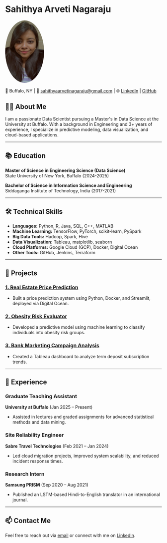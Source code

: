 # Sahithya Arveti Nagaraju
<img src="assets/profile_picture.jpeg" alt="Profile Picture" style="border-radius: 50%; width: 125px; height: 200px;">

📍 Buffalo, NY | 📧 sahithyaarvetinagaraju@gmail.com | 🌐 [LinkedIn](https://www.linkedin.com/in/sahithyaarveti/) | [GitHub](https://github.com/SAHITHYA21)

## 👩‍🎓 About Me
I am a passionate Data Scientist pursuing a Master's in Data Science at the University at Buffalo. With a background in Engineering and 3+ years of experience, I specialize in predictive modeling, data visualization, and cloud-based applications.

---

## 📚 Education
**Master of Science in Engineering Science (Data Science)**  
State University of New York, Buffalo (2024-2025)  

**Bachelor of Science in Information Science and Engineering**  
Siddaganga Institute of Technology, India (2017-2021)

---

## 🛠 Technical Skills
- **Languages:** Python, R, Java, SQL, C++, MATLAB
- **Machine Learning:** TensorFlow, PyTorch, scikit-learn, PySpark
- **Big Data Tools:** Hadoop, Spark, Hive
- **Data Visualization:** Tableau, matplotlib, seaborn
- **Cloud Platforms:** Google Cloud (GCP), Docker, Digital Ocean
- **Other Tools:** GitHub, Jenkins, Terraform

---

## 🌟 Projects
### [1. Real Estate Price Prediction](projects/real-estate-price-prediction.md)
- Built a price prediction system using Python, Docker, and Streamlit, deployed via Digital Ocean.

### [2. Obesity Risk Evaluator](projects/obesity-risk-evaluator.md)
- Developed a predictive model using machine learning to classify individuals into obesity risk groups.

### [3. Bank Marketing Campaign Analysis](projects/bank-marketing-campaign.md)
- Created a Tableau dashboard to analyze term deposit subscription trends.

---

## 💼 Experience
### Graduate Teaching Assistant  
**University at Buffalo** (Jan 2025 – Present)  
- Assisted in lectures and graded assignments for advanced statistical methods and data mining.

### Site Reliability Engineer  
**Sabre Travel Technologies** (Feb 2021 – Jan 2024)  
- Led cloud migration projects, improved system scalability, and reduced incident response times.

### Research Intern  
**Samsung PRISM** (Sep 2020 – Aug 2021)  
- Published an LSTM-based Hindi-to-English translator in an international journal.

---

## 📫 Contact Me
Feel free to reach out via [email](mailto:sahithyaarvetinagaraju@gmail.com) or connect with me on [LinkedIn](https://www.linkedin.com/in/sahithyaarveti/).
